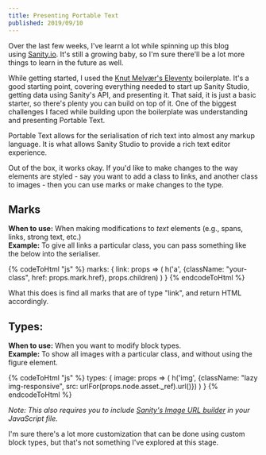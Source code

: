 ```yaml
---
title: Presenting Portable Text
published: 2019/09/10
---
```


Over the last few weeks, I've learnt a lot while spinning up this blog using [Sanity.io](http://sanity.io/). It's still a growing baby, so I'm sure there'll be a lot more things to learn in the future as well.

While getting started, I used the [Knut Melvær's Eleventy](https://github.com/kmelve/eleventy-sanity-blog-boilerplate) boilerplate. It's a good starting point, covering everything needed to start up Sanity Studio, getting data using Sanity's API, and presenting it. That said, it is just a basic starter, so there's plenty you can build on top of it. One of the biggest challenges I faced while building upon the boilerplate was understanding and presenting Portable Text.

Portable Text allows for the serialisation of rich text into almost any markup language. It is what allows Sanity Studio to provide a rich text editor experience.

Out of the box, it works okay. If you'd like to make changes to the way elements are styled - say you want to add a class to links, and another class to images - then you can use marks or make changes to the type.

## **Marks**

**When to use:** When making modifications to _text_ elements (e.g., spans, links, strong text, etc.)  
**Example:** To give all links a particular class, you can pass something like the below into the serialiser.

<!-- markdownlint-disable -->
{% codeToHtml "js" %}
    marks: {
      link: props => (
        h('a', {className: "your-class", href: props.mark.href}, props.children)
      )
    }
{% endcodeToHtml %}
<!-- markdownlint-enable -->

What this does is find all marks that are of type "link", and return HTML accordingly.

## **Types:**

**When to use:** When you want to modify block types.  
**Example:** To show all images with a particular class, and without using the figure element.

<!-- markdownlint-disable -->
{% codeToHtml "js" %}
    types: {
      image: props => (
        h('img', {className: "lazy img-responsive", src: urlFor(props.node.asset._ref).url()})
      )
    }
{% endcodeToHtml %}
<!-- markdownlint-enable -->

_Note: This also requires you to include [Sanity's Image URL builder](https://www.npmjs.com/package/@sanity/image-url) in your JavaScript file._

I'm sure there's a lot more customization that can be done using custom block types, but that's not something I've explored at this stage.
